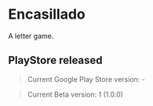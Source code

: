 # Encasillado

A letter game.

## PlayStore released

 > Current Google Play Store version: -
 
 > Current Beta version: 1 (1.0.0)
